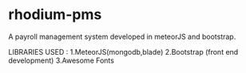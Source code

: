 # rhodium-pms
A payroll management system developed in meteorJS and bootstrap.

LIBRARIES USED : 
1.MeteorJS(mongodb,blade)
2.Bootstrap (front end development)
3.Awesome Fonts
